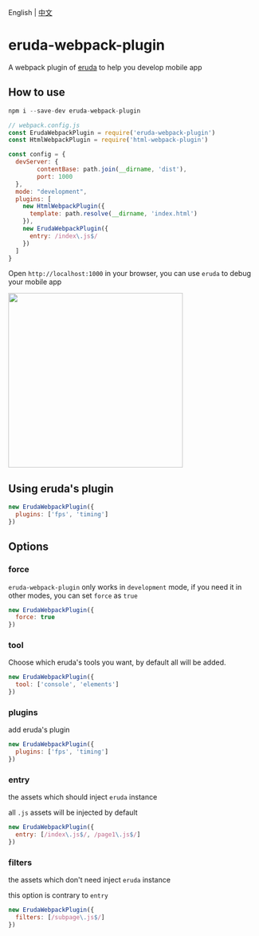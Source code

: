 English | [中文](./README_CN.md)

# eruda-webpack-plugin
A webpack plugin of [eruda](https://github.com/liriliri/eruda) to help you develop mobile app


## How to use

```js
npm i --save-dev eruda-webpack-plugin
```

```js
// webpack.config.js
const ErudaWebpackPlugin = require('eruda-webpack-plugin')
const HtmlWebpackPlugin = require('html-webpack-plugin')

const config = {
  devServer: {
        contentBase: path.join(__dirname, 'dist'),
        port: 1000
  },
  mode: "development",
  plugins: [
    new HtmlWebpackPlugin({
      template: path.resolve(__dirname, 'index.html')
    }),
    new ErudaWebpackPlugin({
      entry: /index\.js$/
    })
  ]
}
```

Open `http://localhost:1000` in your browser, you can use `eruda` to debug your mobile app

<img  width="350" align="center" src="./screenshot.png" />

## Using eruda's plugin

```js
new ErudaWebpackPlugin({
  plugins: ['fps', 'timing']
})
```

## Options

### force

`eruda-webpack-plugin` only works in `development` mode, if you need it in other modes, you can set `force` as `true`

```js
new ErudaWebpackPlugin({
  force: true
})
```

### tool

Choose which eruda's tools you want, by default all will be added.

```js
new ErudaWebpackPlugin({
  tool: ['console', 'elements']
})
```

### plugins

add eruda's plugin

```js
new ErudaWebpackPlugin({
  plugins: ['fps', 'timing']
})
```

### entry

the assets which should inject `eruda` instance

all `.js` assets will be injected by default

```js
new ErudaWebpackPlugin({
  entry: [/index\.js$/, /page1\.js$/]
})
```

### filters

the assets which don't need inject `eruda` instance

this option is contrary to `entry`

```js
new ErudaWebpackPlugin({
  filters: [/subpage\.js$/]
})
```